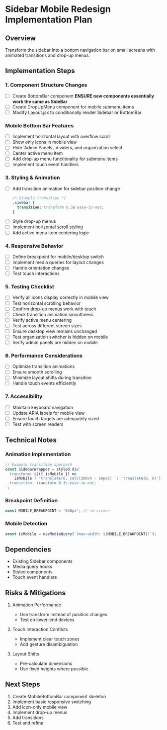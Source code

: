 # Sidebar Mobile Redesign Implementation Plan

## Overview
Transform the sidebar into a bottom navigation bar on small screens with animated transitions and drop-up menus.

## Implementation Steps

### 1. Component Structure Changes
- [ ] Create BottomBar component **ENSURE new components essentially work the same as SideBar**
- [ ] Create DropUpMenu component for mobile submenu items
- [ ] Modify Layout.jsx to conditionally render Sidebar or BottomBar

### Mobile Bottom Bar Features
- [ ] Implement horizontal layout with overflow scroll
- [ ] Show only icons in mobile view
- [ ] Hide 'Admin Panels', dividers, and organization select
- [ ] Center active menu item
- [ ] Add drop-up menu functionality for submenu items
- [ ] Implement touch event handlers

### 3. Styling & Animation
- [ ] Add transition animation for sidebar position change
  ```css
  /* Example transition */
  .sidebar {
    transition: transform 0.3s ease-in-out;
  }
  ```
- [ ] Style drop-up menus
- [ ] Implement horizontal scroll styling
- [ ] Add active menu item centering logic

### 4. Responsive Behavior
- [ ] Define breakpoint for mobile/desktop switch
- [ ] Implement media queries for layout changes
- [ ] Handle orientation changes
- [ ] Test touch interactions

### 5. Testing Checklist
- [ ] Verify all icons display correctly in mobile view
- [ ] Test horizontal scrolling behavior
- [ ] Confirm drop-up menus work with touch
- [ ] Check transition animation smoothness
- [ ] Verify active menu centering
- [ ] Test across different screen sizes
- [ ] Ensure desktop view remains unchanged
- [ ] Test organization switcher is hidden on mobile
- [ ] Verify admin panels are hidden on mobile

### 6. Performance Considerations
- [ ] Optimize transition animations
- [ ] Ensure smooth scrolling
- [ ] Minimize layout shifts during transition
- [ ] Handle touch events efficiently

### 7. Accessibility
- [ ] Maintain keyboard navigation
- [ ] Update ARIA labels for mobile view
- [ ] Ensure touch targets are adequately sized
- [ ] Test with screen readers

## Technical Notes

### Animation Implementation
```jsx
// Example transition approach
const SidebarWrapper = styled.div`
  transform: ${({ isMobile }) => 
    isMobile ? 'translate(0, calc(100vh - 60px))' : 'translate(0, 0)'};
  transition: transform 0.3s ease-in-out;
`;
```

### Breakpoint Definition
```jsx
const MOBILE_BREAKPOINT = '640px'; // sm screen
```

### Mobile Detection
```jsx
const isMobile = useMediaQuery(`(max-width: ${MOBILE_BREAKPOINT})`);
```

## Dependencies
- Existing Sidebar components
- Media query hooks
- Styled components
- Touch event handlers

## Risks & Mitigations
1. Animation Performance
   - Use transform instead of position changes
   - Test on lower-end devices

2. Touch Interaction Conflicts
   - Implement clear touch zones
   - Add gesture disambiguation

3. Layout Shifts
   - Pre-calculate dimensions
   - Use fixed heights where possible

## Next Steps
1. Create MobileBottomBar component skeleton
2. Implement basic responsive switching
3. Add icon-only mobile view
4. Implement drop-up menus
5. Add transitions
6. Test and refine
